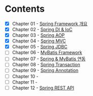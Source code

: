 # Contents
- [X] Chapter 01 - [Spring Framework 개요](https://github.com/blackhoal/TIL/blob/master/JAVA/WEB/Spring/Chapter%201/Notes.md)
- [X] Chapter 02 - [Spring DI & IoC](https://github.com/blackhoal/TIL/blob/master/JAVA/WEB/Spring/Chapter%202/Notes.md)
- [X] Chapter 03 - [Spring AOP](https://github.com/blackhoal/TIL/blob/master/JAVA/WEB/Spring/Chapter%203/Notes.md)
- [X] Chapter 04 - [Spring MVC](https://github.com/blackhoal/TIL/blob/master/JAVA/WEB/Spring/Chapter%204/Notes.md)
- [X] Chapter 05 - [Spring JDBC](https://github.com/blackhoal/TIL/tree/master/JAVA/WEB/Spring/Chapter%205)
- [ ] Chapter 06 - [MyBatis Framework]()
- [ ] Chapter 07 - [Spring & MyBatis 연동]()
- [ ] Chapter 08 - [Spring Transaction]()
- [ ] Chapter 09 - [Spring Annotation]()
- [ ] Chapter 10 - []()  
- [ ] Chapter 11 - []()
- [ ] Chapter 12 - [Spring REST API](https://github.com/blackhoal/TIL/blob/master/JAVA/WEB/Spring/Chapter%2012/Notes.md)
